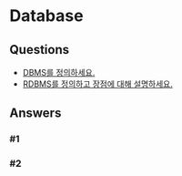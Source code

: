 # Database  

## Questions  
* [DBMS를 정의하세요.](#1)
* [RDBMS를 정의하고 장점에 대해 설명하세요.](#2)

## Answers
### #1
### #2

